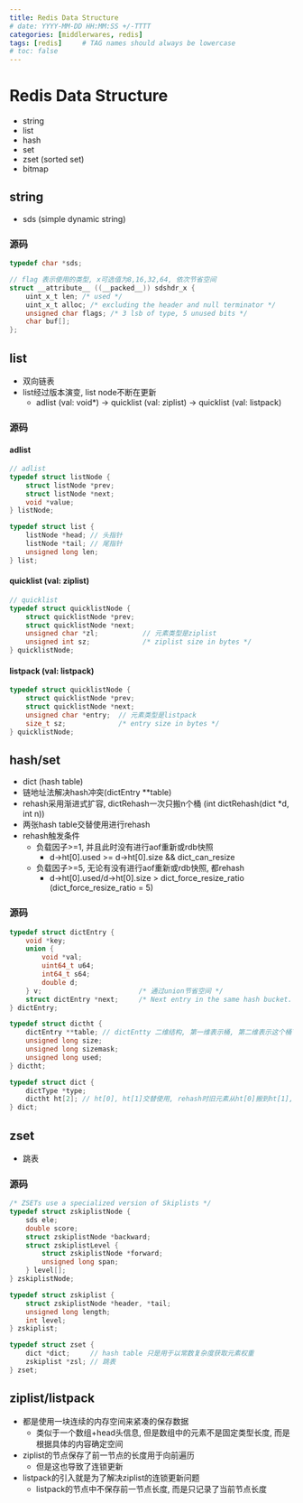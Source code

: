 ```yaml
---
title: Redis Data Structure
# date: YYYY-MM-DD HH:MM:SS +/-TTTT
categories: [middlerwares, redis]
tags: [redis]     # TAG names should always be lowercase
# toc: false
---
```


# Redis Data Structure
- string
- list
- hash
- set
- zset (sorted set)
- bitmap

## string
- sds (simple dynamic string)
### 源码
```c
typedef char *sds;

// flag 表示使用的类型, x可选值为8,16,32,64, 依次节省空间
struct __attribute__ ((__packed__)) sdshdr_x {
    uint_x_t len; /* used */
    uint_x_t alloc; /* excluding the header and null terminator */
    unsigned char flags; /* 3 lsb of type, 5 unused bits */
    char buf[];
};
```

## list
- 双向链表
- list经过版本演变, list node不断在更新
  - adlist (val: void*) -> quicklist (val: ziplist) -> quicklist (val: listpack)
### 源码
#### adlist
```c
// adlist
typedef struct listNode {
    struct listNode *prev;
    struct listNode *next;
    void *value;
} listNode;

typedef struct list {
    listNode *head; // 头指针
    listNode *tail; // 尾指针
    unsigned long len;
} list;
```

#### quicklist (val: ziplist)
```c
// quicklist
typedef struct quicklistNode {
    struct quicklistNode *prev;
    struct quicklistNode *next;
    unsigned char *zl;           // 元素类型是ziplist
    unsigned int sz;             /* ziplist size in bytes */
} quicklistNode;
```

#### listpack (val: listpack)
```c
typedef struct quicklistNode {
    struct quicklistNode *prev;
    struct quicklistNode *next;
    unsigned char *entry;  // 元素类型是listpack
    size_t sz;             /* entry size in bytes */
} quicklistNode;
```

## hash/set
- dict (hash table)
- 链地址法解决hash冲突(dictEntry **table)
- rehash采用渐进式扩容, dictRehash一次只搬n个桶 (int dictRehash(dict *d, int n))
- 两张hash table交替使用进行rehash
- rehash触发条件
  - 负载因子>=1, 并且此时没有进行aof重新或rdb快照
    - d->ht[0].used >= d->ht[0].size && dict_can_resize
  - 负载因子>=5, 无论有没有进行aof重新或rdb快照, 都rehash
    - d->ht[0].used/d->ht[0].size > dict_force_resize_ratio (dict_force_resize_ratio = 5)
### 源码
```c
typedef struct dictEntry {
    void *key;
    union {
        void *val;
        uint64_t u64;
        int64_t s64;
        double d;
    } v;                        /* 通过union节省空间 */
    struct dictEntry *next;     /* Next entry in the same hash bucket. */
} dictEntry;

typedef struct dictht {
    dictEntry **table; // dictEntty 二维结构, 第一维表示桶, 第二维表示这个桶下挂的元素
    unsigned long size;
    unsigned long sizemask;
    unsigned long used;
} dictht;

typedef struct dict {
    dictType *type;
    dictht ht[2]; // ht[0], ht[1]交替使用, rehash时旧元素从ht[0]搬到ht[1], 新元素直接放到ht[1], rehash完成后, ht[0], ht[1] = ht[1], ht[0]
} dict;
```

## zset
- 跳表
### 源码
```c
/* ZSETs use a specialized version of Skiplists */
typedef struct zskiplistNode {
    sds ele;
    double score;
    struct zskiplistNode *backward;
    struct zskiplistLevel {
        struct zskiplistNode *forward;
        unsigned long span;
    } level[];
} zskiplistNode;

typedef struct zskiplist {
    struct zskiplistNode *header, *tail;
    unsigned long length;
    int level;
} zskiplist;

typedef struct zset {
    dict *dict;     // hash table 只是用于以常数复杂度获取元素权重
    zskiplist *zsl; // 跳表
} zset;
```

## ziplist/listpack
- 都是使用一块连续的内存空间来紧凑的保存数据
  - 类似于一个数组+head头信息, 但是数组中的元素不是固定类型长度, 而是根据具体的内容确定空间
- ziplist的节点保存了前一节点的长度用于向前遍历
  - 但是这也导致了连锁更新
- listpack的引入就是为了解决ziplist的连锁更新问题
  - listpack的节点中不保存前一节点长度, 而是只记录了当前节点长度